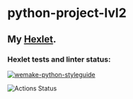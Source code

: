 # python-project-lvl2
## My [Hexlet](https://ru.hexlet.io/u/o_legleg_o).
### Hexlet tests and linter status:

[![wemake-python-styleguide](https://img.shields.io/badge/style-wemake-000000.svg)](https://github.com/wemake-services/wemake-python-styleguide)

![Actions Status](/workflows/hexlet-check/badge.svg)